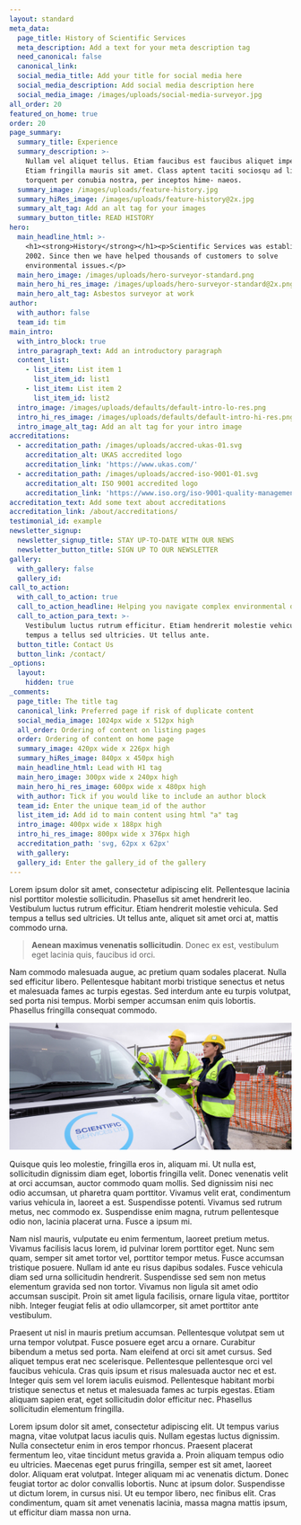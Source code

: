 ```yaml
---
layout: standard
meta_data:
  page_title: History of Scientific Services
  meta_description: Add a text for your meta description tag
  need_canonical: false
  canonical_link:
  social_media_title: Add your title for social media here
  social_media_description: Add social media description here
  social_media_image: /images/uploads/social-media-surveyor.jpg
all_order: 20
featured_on_home: true
order: 20
page_summary:
  summary_title: Experience
  summary_description: >-
    Nullam vel aliquet tellus. Etiam faucibus est faucibus aliquet imperdiet.
    Etiam fringilla mauris sit amet. Class aptent taciti sociosqu ad litora
    torquent per conubia nostra, per inceptos hime- naeos.
  summary_image: /images/uploads/feature-history.jpg
  summary_hiRes_image: /images/uploads/feature-history@2x.jpg
  summary_alt_tag: Add an alt tag for your images
  summary_button_title: READ HISTORY
hero:
  main_headline_html: >-
    <h1><strong>History</strong></h1><p>Scientific Services was established in
    2002. Since then we have helped thousands of customers to solve
    environmental issues.</p>
  main_hero_image: /images/uploads/hero-surveyor-standard.png
  main_hero_hi_res_image: /images/uploads/hero-surveyor-standard@2x.png
  main_hero_alt_tag: Asbestos surveyor at work
author:
  with_author: false
  team_id: tim
main_intro:
  with_intro_block: true
  intro_paragraph_text: Add an introductory paragraph
  content_list:
    - list_item: List item 1
      list_item_id: list1
    - list_item: List item 2
      list_item_id: list2
  intro_image: /images/uploads/defaults/default-intro-lo-res.png
  intro_hi_res_image: /images/uploads/defaults/default-intro-hi-res.png
  intro_image_alt_tag: Add an alt tag for your intro image
accreditations:
  - accreditation_path: /images/uploads/accred-ukas-01.svg
    accreditation_alt: UKAS accredited logo
    accreditation_link: 'https://www.ukas.com/'
  - accreditation_path: /images/uploads/accred-iso-9001-01.svg
    accreditation_alt: ISO 9001 accredited logo
    accreditation_link: 'https://www.iso.org/iso-9001-quality-management.html'
accreditation_text: Add some text about accreditations
accreditation_link: /about/accreditations/
testimonial_id: example
newsletter_signup:
  newsletter_signup_title: STAY UP-TO-DATE WITH OUR NEWS
  newsletter_button_title: SIGN UP TO OUR NEWSLETTER
gallery:
  with_gallery: false
  gallery_id:
call_to_action:
  with_call_to_action: true
  call_to_action_headline: Helping you navigate complex environmental dangers
  call_to_action_para_text: >-
    Vestibulum luctus rutrum efficitur. Etiam hendrerit molestie vehicula. Sed
    tempus a tellus sed ultricies. Ut tellus ante.
  button_title: Contact Us
  button_link: /contact/
_options:
  layout:
    hidden: true
_comments:
  page_title: The title tag
  canonical_link: Preferred page if risk of duplicate content
  social_media_image: 1024px wide x 512px high
  all_order: Ordering of content on listing pages
  order: Ordering of content on home page
  summary_image: 420px wide x 226px high
  summary_hiRes_image: 840px x 450px high
  main_headline_html: Lead with H1 tag
  main_hero_image: 300px wide x 240px high
  main_hero_hi_res_image: 600px wide x 480px high
  with_author: Tick if you would like to include an author block
  team_id: Enter the unique team_id of the author
  list_item_id: Add id to main content using html "a" tag
  intro_image: 400px wide x 188px high
  intro_hi_res_image: 800px wide x 376px high
  accreditation_path: 'svg, 62px x 62px'
  with_gallery:
  gallery_id: Enter the gallery_id of the gallery
---
```


Lorem ipsum dolor sit amet, consectetur adipiscing elit. Pellentesque lacinia nisl porttitor molestie sollicitudin. Phasellus sit amet hendrerit leo. Vestibulum luctus rutrum efficitur. Etiam hendrerit molestie vehicula. Sed tempus a tellus sed ultricies. Ut tellus ante, aliquet sit amet orci at, mattis commodo urna.

> **Aenean maximus venenatis sollicitudin**. Donec ex est, vestibulum eget lacinia quis, faucibus id orci.

Nam commodo malesuada augue, ac pretium quam sodales placerat. Nulla sed efficitur libero. Pellentesque habitant morbi tristique senectus et netus et malesuada fames ac turpis egestas. Sed interdum ante eu turpis volutpat, sed porta nisi tempus. Morbi semper accumsan enim quis lobortis. Phasellus fringilla consequat commodo.

![](/images/uploads/main-surveyor-building-site@2x.jpg)

Quisque quis leo molestie, fringilla eros in, aliquam mi. Ut nulla est, sollicitudin dignissim diam eget, lobortis fringilla velit. Donec venenatis velit at orci accumsan, auctor commodo quam mollis. Sed dignissim nisi nec odio accumsan, ut pharetra quam porttitor. Vivamus velit erat, condimentum varius vehicula in, laoreet a est. Suspendisse potenti. Vivamus sed rutrum metus, nec commodo ex. Suspendisse enim magna, rutrum pellentesque odio non, lacinia placerat urna. Fusce a ipsum mi.

Nam nisl mauris, vulputate eu enim fermentum, laoreet pretium metus. Vivamus facilisis lacus lorem, id pulvinar lorem porttitor eget. Nunc sem quam, semper sit amet tortor vel, porttitor tempor metus. Fusce accumsan tristique posuere. Nullam id ante eu risus dapibus sodales. Fusce vehicula diam sed urna sollicitudin hendrerit. Suspendisse sed sem non metus elementum gravida sed non tortor. Vivamus non ligula sit amet odio accumsan suscipit. Proin sit amet ligula facilisis, ornare ligula vitae, porttitor nibh. Integer feugiat felis at odio ullamcorper, sit amet porttitor ante vestibulum.

Praesent ut nisl in mauris pretium accumsan. Pellentesque volutpat sem ut urna tempor volutpat. Fusce posuere eget arcu a ornare. Curabitur bibendum a metus sed porta. Nam eleifend at orci sit amet cursus. Sed aliquet tempus erat nec scelerisque. Pellentesque pellentesque orci vel faucibus vehicula. Cras quis ipsum et risus malesuada auctor nec et est. Integer quis sem vel lorem iaculis euismod. Pellentesque habitant morbi tristique senectus et netus et malesuada fames ac turpis egestas. Etiam aliquam sapien erat, eget sollicitudin dolor efficitur nec. Phasellus sollicitudin elementum fringilla.

Lorem ipsum dolor sit amet, consectetur adipiscing elit. Ut tempus varius magna, vitae volutpat lacus iaculis quis. Nullam egestas luctus dignissim. Nulla consectetur enim in eros tempor rhoncus. Praesent placerat fermentum leo, vitae tincidunt metus gravida a. Proin aliquam tempus odio eu ultricies. Maecenas eget purus fringilla, semper est sit amet, laoreet dolor. Aliquam erat volutpat. Integer aliquam mi ac venenatis dictum. Donec feugiat tortor ac dolor convallis lobortis. Nunc at ipsum dolor. Suspendisse ut dictum lorem, in cursus nisi. Ut eu tempor libero, nec finibus elit. Cras condimentum, quam sit amet venenatis lacinia, massa magna mattis ipsum, ut efficitur diam massa non urna.